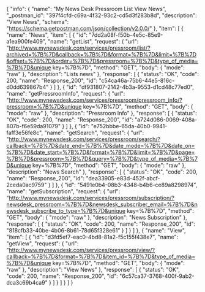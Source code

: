 {
  "info": {
    "name": "My News Desk Pressroom List View News",
    "_postman_id": "397f4cfd-c69a-4f32-93c2-cd5d3f283b8d",
    "description": "View News",
    "schema": "https://schema.getpostman.com/json/collection/v2.0.0/"
  },
  "item": [
    {
      "name": "News",
      "item": [
        {
          "id": "7dd2a08f-f50b-4e5c-85e9-a1ea900fe409",
          "name": "getList",
          "request": {
            "url": "http://www.mynewsdesk.com/services/pressroom/list/?archived=%7B%7D&callback=%7B%7D&format=%7B%7D&limit=%7B%7D&offset=%7B%7D&order=%7B%7D&pressroom=%7B%7D&type_of_media=%7B%7D&unique key=%7B%7D",
            "method": "GET",
            "body": {
              "mode": "raw"
            },
            "description": "Lists news"
          },
          "response": [
            {
              "status": "OK",
              "code": 200,
              "name": "Response_200",
              "id": "c54ca46a-75b6-44e5-816c-d0dd639867b4"
            }
          ]
        },
        {
          "id": "df931807-2142-4b3a-9553-d1cd48c77ed0",
          "name": "getPressroomInfo",
          "request": {
            "url": "http://www.mynewsdesk.com/services/pressroom/pressroom_info/?pressroom=%7B%7D&unique key=%7B%7D",
            "method": "GET",
            "body": {
              "mode": "raw"
            },
            "description": "Pressroom Info"
          },
          "response": [
            {
              "status": "OK",
              "code": 200,
              "name": "Response_200",
              "id": "a724d086-0069-408a-807b-f6e59da91079"
            }
          ]
        },
        {
          "id": "e752bbbe-65da-40b0-9941-faff3e56fe8c",
          "name": "getSearch",
          "request": {
            "url": "http://www.mynewsdesk.com/services/pressroom/search/?callback=%7B%7D&date_end=%7B%7D&date_mode=%7B%7D&date_on=%7B%7D&date_start=%7B%7D&format=%7B%7D&limit=%7B%7D&page=%7B%7D&pressroom=%7B%7D&query=%7B%7D&type_of_media=%7B%7D&unique key=%7B%7D",
            "method": "GET",
            "body": {
              "mode": "raw"
            },
            "description": "News Search"
          },
          "response": [
            {
              "status": "OK",
              "code": 200,
              "name": "Response_200",
              "id": "dea33905-e83d-452f-abcf-2ceda0ac9759"
            }
          ]
        },
        {
          "id": "5491e0b4-08b3-4348-b4b6-ce89a8298974",
          "name": "getSubscription",
          "request": {
            "url": "http://www.mynewsdesk.com/services/pressroom/subscription/?newsdesk_pressroom=%7B%7D&newsdesk_subscriber_email=%7B%7D&newsdesk_subscribe_to_type=%7B%7D&unique key=%7B%7D",
            "method": "GET",
            "body": {
              "mode": "raw"
            },
            "description": "News Subscription"
          },
          "response": [
            {
              "status": "OK",
              "code": 200,
              "name": "Response_200",
              "id": "818cfb33-40be-4b06-8b61-78d65f328e61"
            }
          ]
        }
      ]
    },
    {
      "name": "View",
      "item": [
        {
          "id": "d3fd5ef7-eac0-4bd8-81a2-f5c155f438e7",
          "name": "getView",
          "request": {
            "url": "http://www.mynewsdesk.com/services/pressroom/view/?callback=%7B%7D&format=%7B%7D&item_id=%7B%7D&type_of_media=%7B%7D&unique key=%7B%7D",
            "method": "GET",
            "body": {
              "mode": "raw"
            },
            "description": "View News"
          },
          "response": [
            {
              "status": "OK",
              "code": 200,
              "name": "Response_200",
              "id": "6c57ca37-3768-400f-9ab2-dca3c69b4ca9"
            }
          ]
        }
      ]
    }
  ]
}